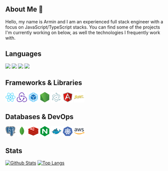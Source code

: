 ## About Me 👋

Hello, my name is Armin and I am an experienced full stack engineer with a focus on JavaScript/TypeScript stacks. You can find some of the projects I'm currently working on below, as well the technologies I frequently work with.


## Languages

<div>
<img src="https://cdn.jsdelivr.net/npm/programming-languages-logos/src/javascript/javascript.png" height="32">
<img src="https://cdn.jsdelivr.net/npm/programming-languages-logos/src/typescript/typescript.png" height="32">
<img src="https://cdn.jsdelivr.net/npm/programming-languages-logos/src/go/go.png" height="32">
<img src="https://cdn.jsdelivr.net/npm/programming-languages-logos/src/csharp/csharp.png" height="32">
</div>

## Frameworks & Libraries

<div>
<img src="https://raw.githubusercontent.com/devicons/devicon/2809b567852a4648062a2d3e7c1c531367458c0b/icons/react/react-original.svg" alt="react" height="32">
<img src="https://raw.githubusercontent.com/devicons/devicon/2809b567852a4648062a2d3e7c1c531367458c0b/icons/redux/redux-original.svg" alt="redux" height="32">
<img src="https://raw.githubusercontent.com/devicons/devicon/2809b567852a4648062a2d3e7c1c531367458c0b/icons/webpack/webpack-original.svg" alt="webpack" height="32">
<img src="https://raw.githubusercontent.com/devicons/devicon/2809b567852a4648062a2d3e7c1c531367458c0b/icons/nodejs/nodejs-original.svg" alt="nodejs" height="32">
<img src="https://raw.githubusercontent.com/devicons/devicon/2809b567852a4648062a2d3e7c1c531367458c0b/icons/electron/electron-original.svg" alt="electron" height="32">
<img src="https://raw.githubusercontent.com/devicons/devicon/2809b567852a4648062a2d3e7c1c531367458c0b/icons/angularjs/angularjs-original.svg" alt="angular" height="32">
<img src="https://raw.githubusercontent.com/devicons/devicon/2809b567852a4648062a2d3e7c1c531367458c0b/icons/babel/babel-original.svg" alt="babel" height="32">
</div>

## Databases & DevOps

<div>
<img src="https://raw.githubusercontent.com/devicons/devicon/2809b567852a4648062a2d3e7c1c531367458c0b/icons/postgresql/postgresql-original.svg" alt="postgresql" height="32">
<img src="https://raw.githubusercontent.com/devicons/devicon/2809b567852a4648062a2d3e7c1c531367458c0b/icons/mongodb/mongodb-original.svg" alt="mongodb" height="32">
<img src="https://raw.githubusercontent.com/devicons/devicon/2809b567852a4648062a2d3e7c1c531367458c0b/icons/redis/redis-original.svg" alt="redis" height="32">
<img src="https://raw.githubusercontent.com/devicons/devicon/2809b567852a4648062a2d3e7c1c531367458c0b/icons/nginx/nginx-original.svg" alt="nginx" height="32">
<img src="https://raw.githubusercontent.com/devicons/devicon/2809b567852a4648062a2d3e7c1c531367458c0b/icons/docker/docker-original.svg" alt="docker" height="32">
<img src="https://raw.githubusercontent.com/devicons/devicon/2809b567852a4648062a2d3e7c1c531367458c0b/icons/kubernetes/kubernetes-plain.svg" alt="kubernetes" height="32">
<img src="https://raw.githubusercontent.com/devicons/devicon/2809b567852a4648062a2d3e7c1c531367458c0b/icons/amazonwebservices/amazonwebservices-original.svg" alt="aws" height="32">
</div>

## Stats

[![Github Stats](https://github-readme-stats.vercel.app/api?username=arevi)](https://github.com/anuraghazra/github-readme-stats)
[![Top Langs](https://github-readme-stats.vercel.app/api/top-langs/?username=arevi&layout=compact)](https://github.com/anuraghazra/github-readme-stats)
